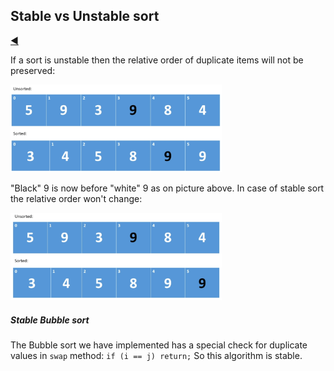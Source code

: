 ## Stable vs Unstable sort

[:arrow_backward:](../algorithms_index)

If a sort is unstable then the relative order of duplicate items will not be preserved:

<img src="../../../../src/img/algorithms/unstable_sort_9.png" alt="unstable_sort_9" style="zoom: 33%;" />

"Black" 9 is now before "white" 9 as on picture above. In case of stable sort the relative order won't change:

<img src="../../../../src/img/algorithms/stable_sort_9.png" alt="stable_sort_9" style="zoom:33%;" />



##### Stable Bubble sort

The Bubble sort we have implemented has a special check for duplicate values in `swap` method: `if (i == j) return;`
So this algorithm is stable.
